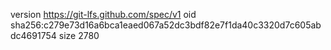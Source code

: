 version https://git-lfs.github.com/spec/v1
oid sha256:c279e73d16a6bca1eaed067a52dc3bdf82e7f1da40c3320d7c605abdc4691754
size 2780

